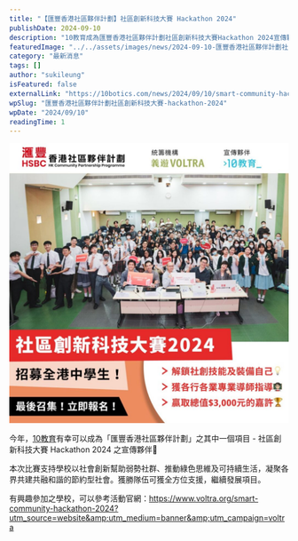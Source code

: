 ```yaml
---
title: "【匯豐香港社區夥伴計劃】社區創新科技大賽 Hackathon 2024"
publishDate: 2024-09-10
description: "10教育成為匯豐香港社區夥伴計劃社區創新科技大賽Hackathon 2024宣傳夥伴，支持學校以社會創新幫助弱勢社群，推動綠色思維及可持續生活。"
featuredImage: "../../assets/images/news/2024-09-10-匯豐香港社區夥伴計劃社區創新科技大賽-hackathon-2024/image1.jpeg"
category: "最新消息"
tags: []
author: "sukileung"
isFeatured: false
externalLink: "https://10botics.com/news/2024/09/10/smart-community-hackathon-2024/"
wpSlug: "匯豐香港社區夥伴計劃社區創新科技大賽-hackathon-2024"
wpDate: "2024/09/10"
readingTime: 1
---
```


![](../../assets/images/news/2024-09-10-匯豐香港社區夥伴計劃社區創新科技大賽-hackathon-2024/image2.jpeg)

今年，[10教育](/)有幸可以成為「匯豐香港社區夥伴計劃」之其中一個項目 - 社區創新科技大賽 Hackathon 2024 之宣傳夥伴🎊

本次比賽支持學校以社會創新幫助弱勢社群、推動綠色思維及可持續生活，凝聚各界共建共融和諧的節約型社會。獲勝隊伍可獲全方位支援，繼續發展項目。

有興趣參加之學校，可以參考活動官網：https://www.voltra.org/smart-community-hackathon-2024?utm_source=website&amp;utm_medium=banner&amp;utm_campaign=voltra
